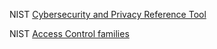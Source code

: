 NIST [Cybersecurity and Privacy Reference Tool](https://csrc.nist.gov/projects/cprt/catalog#/cprt/framework/version/SP_800_53_5_1_1/home)

NIST [Access Control families](https://csrc.nist.gov/projects/cprt/catalog#/cprt/framework/version/SP_800_53_5_1_1/home?element=AC)

